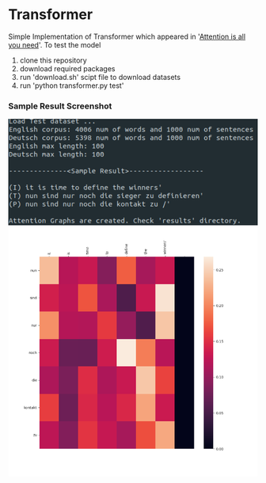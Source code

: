 # Transformer

Simple Implementation of Transformer which appeared in '[Attention is all you need](https://arxiv.org/abs/1706.03762)'.
To test the model
1. clone this repository
2. download required packages
3. run 'download.sh' scipt file to download datasets
4. run 'python transformer.py test'

### Sample Result Screenshot
<img src='sample_result.png'>
<img src='results/dec_combo_attn.png'>
